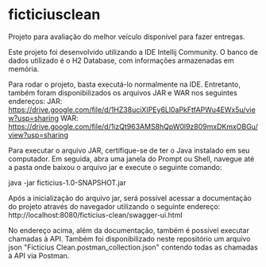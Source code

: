 # ficticiusclean
Projeto para avaliação do melhor veículo disponível para fazer entregas.

Este projeto foi desenvolvido utilizando a IDE Intellij Community.
O banco de dados utilizado é o H2 Database, com informações armazenadas em memória.

Para rodar o projeto, basta executá-lo normalmente na IDE.
Entretanto, também foram disponibilizados os arquivos JAR e WAR nos seguintes endereços:
JAR: https://drive.google.com/file/d/1HZ38uciXIPEy6Ll0aPkFtfAPWu4EWx5u/view?usp=sharing
WAR: https://drive.google.com/file/d/1izQt963AMS8hQpW0l9z809mxDKmxOBGu/view?usp=sharing

Para executar o arquivo JAR, certifique-se de ter o Java instalado em seu computador. 
Em seguida, abra uma janela do Prompt ou Shell, navegue até a pasta onde baixou o arquivo jar
e execute o seguinte comando:

java -jar ficticius-1.0-SNAPSHOT.jar

Após a inicialização do arquivo jar, será possível acessar a documentação do projeto através
do navegador utilizando o seguinte endereço:
http://localhost:8080/ficticius-clean/swagger-ui.html

No endereço acima, além da documentação, também é possível executar chamadas à API. Também foi 
disponibilizado neste repositório um arquivo json "Ficticius Clean.postman_collection.json" 
contendo todas as chamadas à API via Postman.

